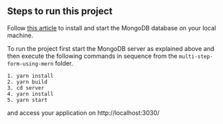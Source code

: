 ## Steps to run this project

Follow [this article](https://levelup.gitconnected.com/how-to-install-mongodb-database-on-local-environment-19a8a76f1b92?source=friends_link&sk=416b443bad1f86b292e4b72602cf5c9b) to install and start the MongoDB database on your local machine.

To run the project first start the MongoDB server as explained above and then execute the following commands in sequence from the `multi-step-form-using-mern` folder.

    1. yarn install
    2. yarn build
    3. cd server
    4. yarn install
    5. yarn start

and access your application on http://localhost:3030/